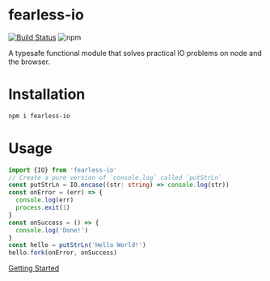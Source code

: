 # fearless-io

[![Build Status](https://travis-ci.com/tusharmath/fearless-io.svg?branch=master)](https://travis-ci.com/tusharmath/fearless-io)
![npm](https://img.shields.io/npm/v/fearless-io.svg)

A typesafe functional module that solves practical IO problems on node and the browser.

# Installation

```bash
npm i fearless-io
```

# Usage

```typescript
import {IO} from 'fearless-io'
// Create a pure version of `console.log` called `putStrLn`
const putStrLn = IO.encase((str: string) => console.log(str))
const onError = (err) => {
  console.log(err)
  process.exit(1)
}
const onSuccess = () => {
  console.log('Done!')
}
const hello = putStrLn('Hello World!')
hello.fork(onError, onSuccess)
```

[Getting Started](https://tusharm.com/fearless-io)
